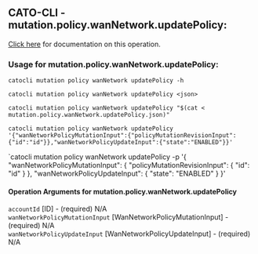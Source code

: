 
## CATO-CLI - mutation.policy.wanNetwork.updatePolicy:
[Click here](https://api.catonetworks.com/documentation/#mutation-mutation.policy.wanNetwork.updatePolicy) for documentation on this operation.

### Usage for mutation.policy.wanNetwork.updatePolicy:

`catocli mutation policy wanNetwork updatePolicy -h`

`catocli mutation policy wanNetwork updatePolicy <json>`

`catocli mutation policy wanNetwork updatePolicy "$(cat < mutation.policy.wanNetwork.updatePolicy.json)"`

`catocli mutation policy wanNetwork updatePolicy '{"wanNetworkPolicyMutationInput":{"policyMutationRevisionInput":{"id":"id"}},"wanNetworkPolicyUpdateInput":{"state":"ENABLED"}}'`

`catocli mutation policy wanNetwork updatePolicy -p '{
    "wanNetworkPolicyMutationInput": {
        "policyMutationRevisionInput": {
            "id": "id"
        }
    },
    "wanNetworkPolicyUpdateInput": {
        "state": "ENABLED"
    }
}'


#### Operation Arguments for mutation.policy.wanNetwork.updatePolicy ####

`accountId` [ID] - (required) N/A    
`wanNetworkPolicyMutationInput` [WanNetworkPolicyMutationInput] - (required) N/A    
`wanNetworkPolicyUpdateInput` [WanNetworkPolicyUpdateInput] - (required) N/A    
